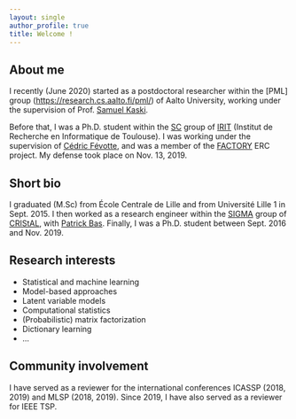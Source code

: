 ```yaml
---
layout: single
author_profile: true
title: Welcome !
---
```


## About me

I recently (June 2020) started as a postdoctoral researcher within the [PML] group (https://research.cs.aalto.fi/pml/) of Aalto University, working under the supervision of Prof. [Samuel Kaski](https://people.aalto.fi/samuel.kaski).

Before that, I was a Ph.D. student within the [SC](http://sc.enseeiht.fr/) group of [IRIT](http://www.irit.fr) (Institut de Recherche en Informatique de Toulouse). I was working under the supervision of [Cédric Févotte](http://www.irit.fr/~Cedric.Fevotte), and was a member of the [FACTORY](http://projectfactory.irit.fr/index.html) ERC project. My defense took place on Nov. 13, 2019.

## Short bio

I graduated (M.Sc) from École Centrale de Lille and from Université Lille 1 in Sept. 2015. I then worked as a research engineer within the [SIGMA](https://www.cristal.univ-lille.fr/?rubrique27&eid=30) group of [CRIStAL](https://www.cristal.univ-lille.fr), with [Patrick Bas](http://patrickbas.ec-lille.fr/Patrick_Bas_home_page/Home_Page.html). Finally, I was a Ph.D. student between Sept. 2016 and Nov. 2019.

## Research interests
* Statistical and machine learning
* Model-based approaches
* Latent variable models
* Computational statistics
* (Probabilistic) matrix factorization
* Dictionary learning
* ...

## Community involvement

I have served as a reviewer for the international conferences ICASSP (2018, 2019) and MLSP (2018, 2019). Since 2019, I have also served as a reviewer for IEEE TSP.